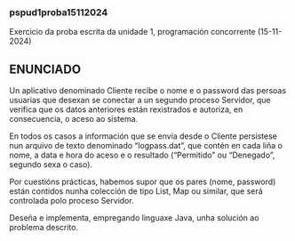 ### pspud1proba15112024 ###

Exercicio da proba escrita da unidade 1, programación concorrente (15-11-2024)

## ENUNCIADO ##

Un aplicativo denominado Cliente recibe o nome e o password das persoas usuarias que desexan se conectar a un segundo proceso Servidor, que verifica que os datos anteriores están rexistrados e autoriza, en consecuencia, o aceso ao sistema. 

En todos os casos a información que se envía desde o Cliente persístese nun arquivo de texto denominado “logpass.dat”, que contén en cada liña o nome, a data e hora do aceso e o resultado (“Permitido” ou “Denegado”, segundo sexa o caso). 

Por cuestións prácticas, habemos supor que os pares (nome, password) están contidos nunha colección de tipo List, Map ou similar, que será controlada polo proceso Servidor.

Deseña e implementa, empregando linguaxe Java, unha solución ao problema descrito.


